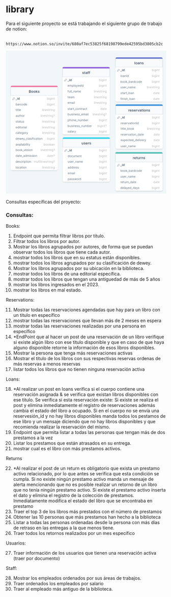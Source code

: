 # library

Para el siguiente proyecto se está trabajando el siguiente grupo de trabajo de notion: 
```href
    https://www.notion.so/invite/680af7ec53825f68198799ede42595bd3805cb2c
```

![imagenMer](uml/diagramaMerLibrary.png)

Consultas específicas del proyecto: 

### Consultas:

Books:

1. Endpoint que permita filtrar libros por titulo.
2. Filtrar todos los libros por autor.
3. Mostrar los libros agrupados por autores, de forma que se puedan observar todos los libros que tiene cada autor.
4. mostrar todos los libros que en su estatus están disponibles.
5. mostrar todos los libros agrupados por su clasificación de dewey. 
6. Mostrar los libros agrupados por su ubicación en la biblioteca.
7. mostrar todos los libros de una editorial específica.
8. mostrar todos los libros que tengan una antiguedad de más de 5 años
9. mostrar los libros ingresados en el 2023.
10. mostrar los libros en mal estado.

Reservations:

11. Mostrar todas las reservaciones agendadas que hay para un libro con un titulo en específico 
12. mostrar todas las reservaciones que llevan más de 2 meses en espera
13. mostrar todas las reservaciones realizadas por una persona en específico
14. *EndPoint que al hacer un post de una reservación de un libro verifique si existe algún libro con ese titulo disponible y que en caso de que haya alguno disponible retorne la información de esos libros disponibles.
15. Mostrar la persona que tenga más reservaciones activas
16. Mostrar el titulo de los libros con sus respectivas reservas ordenas de más reservas a menos reservas
17. listar todos los libros que no tienen ninguna reservación activa


Loans: 

18. *Al realizar un post en loans verifica si el cuerpo contiene una reservación asignada & se verifica que existan libros disponibles con ese titulo. Se verifica si esta reservación existe: Si existe se realiza el post y elimina inmediatamente el registro de reservaciones además cambia el estado del libro a ocupado. Si en el cuerpo no se envía una reservesión_id y no hay libros disponibles manda todos los pestamos de ese libro y un mensaje diciendo que no hay libros disponibles y que recomienda realizar la reservación del mismo.
19. Endpoint que permita listar a todas las personas que tengan más de dos prestamos a la vez
20. Listar los prestamos que están atrasados en su entrega.
21. mostrar cual es el libro con más prestamos activos.

Returns

22. *Al realizar el post de un return es obligatorio que exista un prestamo activo relacionado, por lo que antes se verifica que esta condición se cumpla. Si no existe ningún prestamo activo manda un mensaje de alerta mencionando que no es posible realizar un retorno de un libro que no tenía ningún prestamo activo. Si existe el prestamo activo inserta el dato y elimina el registro de la colección de prestamos. Inmediatamente modifica el estado del libro que se encontraba en prestamo
23. Traer el top 3 de los libros más prestados con el número de prestamos
24. Obtener las 10 personas que más prestamos han hecho a la biblioteca
25. Listar a todas las personas ordenadas desde la persona con más días de retraso en las entregas a la que menos tiene.
26. Traer todos los retornos realizados por un mes específico

Usuarios:

27. Traer información de los usuarios que tienen una reservación activa (traer por documento)

Staff: 

28. Mostrar los empleados ordenados por sus áreas de trabajos.
29. Traer ordenados los empleados por salario
30. Traer al empleado más antiguo de la biblioteca.